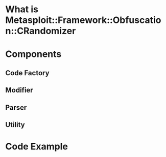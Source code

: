 # What is Metasploit::Framework::Obfuscation::CRandomizer

# Components

## Code Factory

## Modifier

## Parser

## Utility

# Code Example